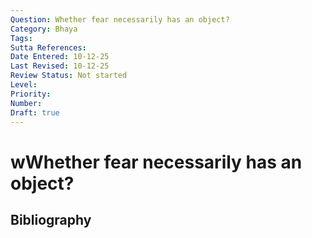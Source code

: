 ```yaml
---
Question: Whether fear necessarily has an object?
Category: Bhaya
Tags: 
Sutta References: 
Date Entered: 10-12-25
Last Revised: 10-12-25
Review Status: Not started
Level: 
Priority: 
Number: 
Draft: true
---
```


# wWhether fear necessarily has an object?

## Bibliography

<!-- 

Notes:



-->